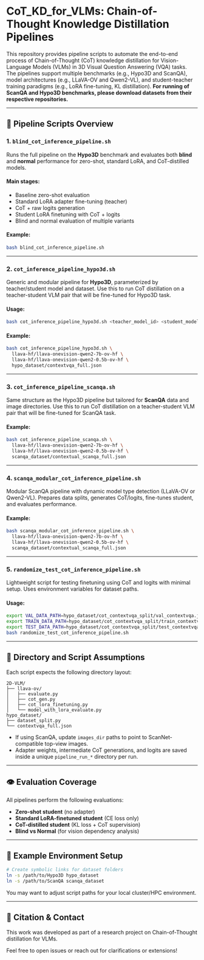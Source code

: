 # CoT\_KD\_for\_VLMs: Chain-of-Thought Knowledge Distillation Pipelines

This repository provides pipeline scripts to automate the end-to-end process of Chain-of-Thought (CoT) knowledge distillation for Vision-Language Models (VLMs) in 3D Visual Question Answering (VQA) tasks. The pipelines support multiple benchmarks (e.g., Hypo3D and ScanQA), model architectures (e.g., LLaVA-OV and Qwen2-VL), and student-teacher training paradigms (e.g., LoRA fine-tuning, KL distillation). **For running of ScanQA and Hypo3D benchmarks, please download datasets from their respective repositories.**

---

## 📃 Pipeline Scripts Overview

### 1. `blind_cot_inference_pipeline.sh`

Runs the full pipeline on the **Hypo3D** benchmark and evaluates both **blind** and **normal** performance for zero-shot, standard LoRA, and CoT-distilled models.

#### Main stages:

* Baseline zero-shot evaluation
* Standard LoRA adapter fine-tuning (teacher)
* CoT + raw logits generation
* Student LoRA finetuning with CoT + logits
* Blind and normal evaluation of multiple variants

#### Example:

```bash
bash blind_cot_inference_pipeline.sh
```

---

### 2. `cot_inference_pipeline_hypo3d.sh`

Generic and modular pipeline for **Hypo3D**, parameterized by teacher/student model and dataset. Use this to run CoT distillation on a teacher-student VLM pair that will be fine-tuned for Hypo3D task.

#### Usage:

```bash
bash cot_inference_pipeline_hypo3d.sh <teacher_model_id> <student_model_id> <benchmark_json>
```

#### Example:

```bash
bash cot_inference_pipeline_hypo3d.sh \
  llava-hf/llava-onevision-qwen2-7b-ov-hf \
  llava-hf/llava-onevision-qwen2-0.5b-ov-hf \
  hypo_dataset/contextvqa_full.json
```

---

### 3. `cot_inference_pipeline_scanqa.sh`

Same structure as the Hypo3D pipeline but tailored for **ScanQA** data and image directories. Use this to run CoT distillation on a teacher-student VLM pair that will be fine-tuned for ScanQA task.

#### Example:

```bash
bash cot_inference_pipeline_scanqa.sh \
  llava-hf/llava-onevision-qwen2-7b-ov-hf \
  llava-hf/llava-onevision-qwen2-0.5b-ov-hf \
  scanqa_dataset/contextual_scanqa_full.json
```

---

### 4. `scanqa_modular_cot_inference_pipeline.sh`

Modular ScanQA pipeline with dynamic model type detection (LLaVA-OV or Qwen2-VL). Prepares data splits, generates CoT/logits, fine-tunes student, and evaluates performance.

#### Example:

```bash
bash scanqa_modular_cot_inference_pipeline.sh \
  llava-hf/llava-onevision-qwen2-7b-ov-hf \
  llava-hf/llava-onevision-qwen2-0.5b-ov-hf \
  scanqa_dataset/contextual_scanqa_full.json
```

---

### 5. `randomize_test_cot_inference_pipeline.sh`

Lightweight script for testing finetuning using CoT and logits with minimal setup. Uses environment variables for dataset paths.

#### Usage:

```bash
export VAL_DATA_PATH=hypo_dataset/cot_contextvqa_split/val_contextvqa.json
export TRAIN_DATA_PATH=hypo_dataset/cot_contextvqa_split/train_contextvqa.json
export TEST_DATA_PATH=hypo_dataset/cot_contextvqa_split/test_contextvqa.json
bash randomize_test_cot_inference_pipeline.sh
```

---

## 📁 Directory and Script Assumptions

Each script expects the following directory layout:

```
2D-VLM/
├── llava-ov/
│   ├── evaluate.py
│   ├── cot_gen.py
│   ├── cot_lora_finetuning.py
│   └── model_with_lora_evaluate.py
hypo_dataset/
├── dataset_split.py
└── contextvqa_full.json
```

* If using ScanQA, update `images_dir` paths to point to ScanNet-compatible top-view images.
* Adapter weights, intermediate CoT generations, and logits are saved inside a unique `pipeline_run_*` directory per run.

---

## 👁️ Evaluation Coverage

All pipelines perform the following evaluations:

* **Zero-shot student** (no adapter)
* **Standard LoRA-finetuned student** (CE loss only)
* **CoT-distilled student** (KL loss + CoT supervision)
* **Blind vs Normal** (for vision dependency analysis)

---

## 🔧 Example Environment Setup

```bash
# Create symbolic links for dataset folders
ln -s /path/to/Hypo3D hypo_dataset
ln -s /path/to/ScanQA scanqa_dataset
```

You may want to adjust script paths for your local cluster/HPC environment.

---

## 📃 Citation & Contact

This work was developed as part of a research project on Chain-of-Thought distillation for VLMs.

Feel free to open issues or reach out for clarifications or extensions!
